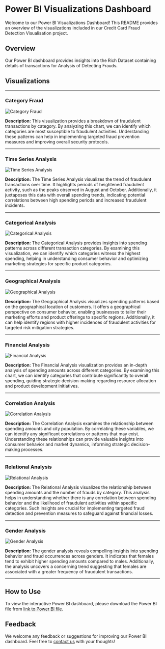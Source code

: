 # Power BI Visualizations Dashboard

Welcome to our Power BI Visualizations Dashboard! This README provides an overview of the visualizations included in our Credit Card Fraud Detection Visualisation project.

## Overview

Our Power BI dashboard provides insights into the Rich Dataset containing details of transactions for Analysis of Detecting Frauds.

## Visualizations

---

### Category Fraud

![Category Fraud](/Power_BI_Visualizations_Dashboard/Category_Fraud.png)

**Description:** This visualization provides a breakdown of fraudulent transactions by category. By analyzing this chart, we can identify which categories are most susceptible to fraudulent activities. Understanding these patterns can help in implementing targeted fraud prevention measures and improving overall security protocols.

---

### Time Series Analysis

![Time Series Analysis](/Power_BI_Visualizations_Dashboard/Time_Series_Analysis.png)

**Description:** The Time Series Analysis visualizes the trend of fraudulent transactions over time. It highlights periods of heightened fraudulent activity, such as the peaks observed in August and October. Additionally, it juxtaposes this data with overall spending trends, indicating potential correlations between high spending periods and increased fraudulent incidents.

---

### Categorical Analysis

![Categorical Analysis](/Power_BI_Visualizations_Dashboard/Categorical_Analysis.png)

**Description:** The Categorical Analysis provides insights into spending patterns across different transaction categories. By examining this visualization, we can identify which categories witness the highest spending, helping in understanding consumer behavior and optimizing marketing strategies for specific product categories.

---

### Geographical Analysis
![Geographical Analysis](/Power_BI_Visualizations_Dashboard/Geographical_Analysis.png)

**Description:** The Geographical Analysis visualizes spending patterns based on the geographical location of customers. It offers a geographical perspective on consumer behavior, enabling businesses to tailor their marketing efforts and product offerings to specific regions. Additionally, it can help identify regions with higher incidences of fraudulent activities for targeted risk mitigation strategies.

---

### Financial Analysis
![Financial Analysis](/Power_BI_Visualizations_Dashboard/Financial_Analysis.png)

**Description:** The Financial Analysis visualization provides an in-depth analysis of spending amounts across different categories. By examining this chart, we can identify categories that contribute significantly to overall spending, guiding strategic decision-making regarding resource allocation and product development initiatives. 

---

### Correlation Analysis
![Correlation Analysis](/Power_BI_Visualizations_Dashboard/Correlation_Analysis.png)

**Description:** The Correlation Analysis examines the relationship between spending amounts and city population. By correlating these variables, we can identify any significant correlations or patterns that may exist. Understanding these relationships can provide valuable insights into consumer behavior and market dynamics, informing strategic decision-making processes.

---

### Relational Analysis
![Relational Analysis](/Power_BI_Visualizations_Dashboard/Relational_Analysis.png)

**Description:** The Relational Analysis visualizes the relationship between spending amounts and the number of frauds by category. This analysis helps in understanding whether there is any correlation between spending behavior and the likelihood of fraudulent activities within specific categories. Such insights are crucial for implementing targeted fraud detection and prevention measures to safeguard against financial losses. 

---

### Gender Analysis
![Gender Analysis](/Power_BI_Visualizations_Dashboard/Gender_Analysis.png)

**Description:** The gender analysis reveals compelling insights into spending behavior and fraud occurrences across genders. It indicates that females tend to exhibit higher spending amounts compared to males. Additionally, the analysis uncovers a concerning trend suggesting that females are associated with a greater frequency of fraudulent transactions.

---

## How to Use

To view the interactive Power BI dashboard, please download the Power BI file from [link to Power BI file](https://ulcampus-my.sharepoint.com/:u:/g/personal/23241713_studentmail_ul_ie/EQtr6aWxqANDt4bJ-GL4fgsBaj4F-wzD8oYZjh2rTRBBcA?e=rGg4BZ).

## Feedback

We welcome any feedback or suggestions for improving our Power BI dashboard. Feel free to [contact us](mailto:sontakemihir@gmail.com) with your thoughts!


